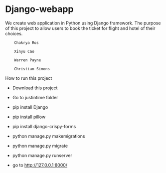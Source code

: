 # Django-webapp 

We create web application in Python using Django framework. The purpose of this project to allow users to book the ticket for flight and hotel of their choices.
		
		Chakrya Ros

		Xinyu Cao

		Warren Payne

		Christian Simons

How to run this project

- Download this project

- Go to justintime folder

- pip install Django

- pip install pillow

- pip install django-crispy-forms

- python manage.py makemigrations

- python manage.py migrate

- python manage.py runserver

- go to http://127.0.0.1:8000/

